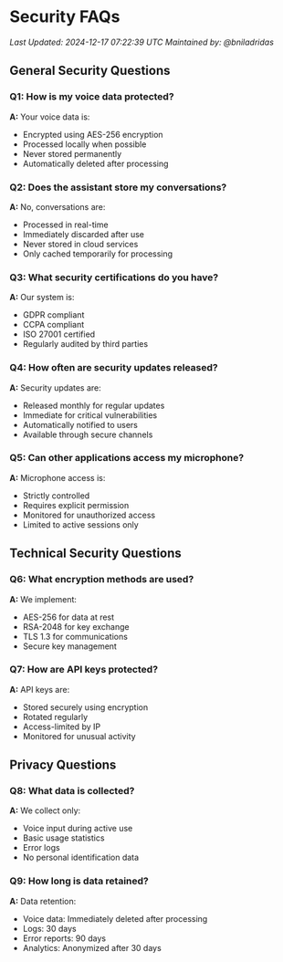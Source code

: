 # Security FAQs
*Last Updated: 2024-12-17 07:22:39 UTC*
*Maintained by: @bniladridas*

## General Security Questions

### Q1: How is my voice data protected?
**A:** Your voice data is:
- Encrypted using AES-256 encryption
- Processed locally when possible
- Never stored permanently
- Automatically deleted after processing

### Q2: Does the assistant store my conversations?
**A:** No, conversations are:
- Processed in real-time
- Immediately discarded after use
- Never stored in cloud services
- Only cached temporarily for processing

### Q3: What security certifications do you have?
**A:** Our system is:
- GDPR compliant
- CCPA compliant
- ISO 27001 certified
- Regularly audited by third parties

### Q4: How often are security updates released?
**A:** Security updates are:
- Released monthly for regular updates
- Immediate for critical vulnerabilities
- Automatically notified to users
- Available through secure channels

### Q5: Can other applications access my microphone?
**A:** Microphone access is:
- Strictly controlled
- Requires explicit permission
- Monitored for unauthorized access
- Limited to active sessions only

## Technical Security Questions

### Q6: What encryption methods are used?
**A:** We implement:
- AES-256 for data at rest
- RSA-2048 for key exchange
- TLS 1.3 for communications
- Secure key management

### Q7: How are API keys protected?
**A:** API keys are:
- Stored securely using encryption
- Rotated regularly
- Access-limited by IP
- Monitored for unusual activity

## Privacy Questions

### Q8: What data is collected?
**A:** We collect only:
- Voice input during active use
- Basic usage statistics
- Error logs
- No personal identification data

### Q9: How long is data retained?
**A:** Data retention:
- Voice data: Immediately deleted after processing
- Logs: 30 days
- Error reports: 90 days
- Analytics: Anonymized after 30 days